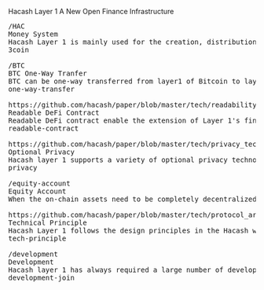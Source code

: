 Hacash Layer 1 
A New Open Finance Infrastructure



<pre class="nav">
/HAC
Money System
Hacash Layer 1 is mainly used for the creation, distribution and settlement of money. HAC is the primary currency at Layer 1.
3coin

/BTC
BTC One-Way Tranfer
BTC can be one-way transferred from layer1 of Bitcoin to layer1 of Hacash, becoming the native currency of Hacash.
one-way-transfer

https://github.com/hacash/paper/blob/master/tech/readability_contract_introduction.md
Readable DeFi Contract
Readable DeFi contract enable the extension of Layer 1's financial functions and applications, completely secure, and fully understandable by people with no programming experience.
readable-contract

https://github.com/hacash/paper/blob/master/tech/privacy_technology_explanation.md
Optional Privacy
Hacash layer 1 supports a variety of optional privacy technologies.
privacy

/equity-account
Equity Account
When the on-chain assets need to be completely decentralized, the Layer 1 equity account model can be adopted to achieve functions such as the same share with different rights.

https://github.com/hacash/paper/blob/master/tech/protocol_architecture_design_principles.md
Technical Principle
Hacash Layer 1 follows the design principles in the Hacash whitepaper: simple, compact, controllable and decoupled.
tech-principle

/development
Development
Hacash layer 1 has always required a large number of developers to innovate and optimize. For example, refactoring Hacash Layer 1 with Rust.
development-join
</pre>
